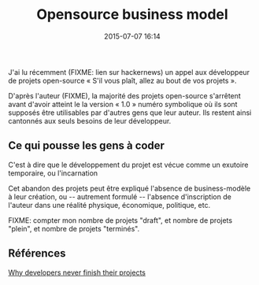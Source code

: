 ﻿---
layout: post
title: "Opensource business model"
date: 2015-07-07 16:14
categories: [opensource, business]
tags: []
source: ""
---

J'ai lu récemment (FIXME: lien sur hackernews) un appel aux développeur de projets open-source « S'il vous plaît, allez au bout de vos projets ».

D'après l'auteur (FIXME), la majorité des projets open-source s'arrêtent avant d'avoir atteint le la version « 1.0 » numéro symbolique où ils sont supposés être utilisables par d'autres gens que leur auteur. Ils restent ainsi cantonnés aux seuls besoins de leur développeur.

## Ce qui pousse les gens à coder

C'est à dire que le développement du projet est vécue comme un exutoire temporaire, ou l'incarnation 

Cet abandon des projets peut être expliqué l'absence de business-modèle à leur création, ou -- autrement formulé -- l'absence d'inscription de l'auteur dans une réalité physique, économique, politique, etc.

FIXME: compter mon nombre de projets "draft", et nombre de projets "plein", et nombre de projets "terminés".

## Références

[Why developers never finish their projects](https://medium.com/things-developers-care-about/why-developers-never-finish-their-projects-bf39d3424114)